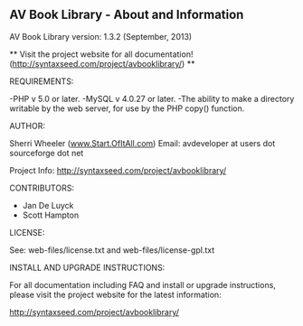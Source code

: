 AV Book Library - About and Information
--------------------------------------------------------------------------------------

AV Book Library version: 1.3.2 (September, 2013)


** Visit the project website for all documentation! (http://syntaxseed.com/project/avbooklibrary/) **


REQUIREMENTS:

-PHP v 5.0 or later. 
-MySQL v 4.0.27 or later. 
-The ability to make a directory writable by the web server, for use by the PHP copy() function. 


AUTHOR:

Sherri Wheeler  (www.Start.OfItAll.com)
Email: avdeveloper at users dot sourceforge dot net

Project Info:   http://syntaxseed.com/project/avbooklibrary/


CONTRIBUTORS:

- Jan De Luyck
- Scott Hampton


LICENSE:

See: web-files/license.txt and web-files/license-gpl.txt


INSTALL AND UPGRADE INSTRUCTIONS:

For all documentation including FAQ and install or upgrade instructions, please visit the project website for the latest information:

http://syntaxseed.com/project/avbooklibrary/


